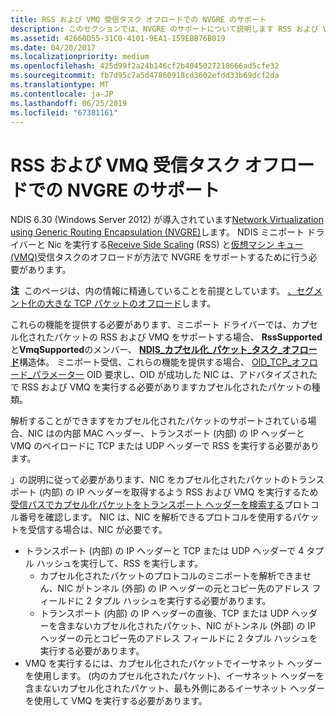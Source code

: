 ```yaml
---
title: RSS および VMQ 受信タスク オフロードでの NVGRE のサポート
description: このセクションでは、NVGRE のサポートについて説明します RSS および VMQ 受信タスク オフロード
ms.assetid: 42660D55-31C0-4101-9EA1-159EBB76B019
ms.date: 04/20/2017
ms.localizationpriority: medium
ms.openlocfilehash: 425d99f2a24b146cf2b4045027218666ad5cfe32
ms.sourcegitcommit: fb7d95c7a5d47860918cd3602efdd33b69dcf2da
ms.translationtype: MT
ms.contentlocale: ja-JP
ms.lasthandoff: 06/25/2019
ms.locfileid: "67381161"
---
```

# <a name="supporting-nvgre-in-rss-and-vmq-receive-task-offloads"></a>RSS および VMQ 受信タスク オフロードでの NVGRE のサポート


NDIS 6.30 (Windows Server 2012) が導入されています[Network Virtualization using Generic Routing Encapsulation (NVGRE)](network-virtualization-using-generic-routing-encapsulation--nvgre--task-offload.md)します。 NDIS ミニポート ドライバーと Nic を実行する[Receive Side Scaling](receive-scaling.md) (RSS) と[仮想マシン キュー (VMQ)](virtual-machine-queue--vmq-.md)受信タスクのオフロードが方法で NVGRE をサポートするために行う必要があります。

**注**  このページは、内の情報に精通していることを前提としています。 [、セグメント化の大きな TCP パケットのオフロード](offloading-the-segmentation-of-large-tcp-packets.md)します。

 

これらの機能を提供する必要があります、ミニポート ドライバーでは、カプセル化されたパケットの RSS および VMQ をサポートする場合、 **RssSupported**と**VmqSupported**のメンバー、 [ **NDIS\_カプセル化\_パケット\_タスク\_オフロード**](https://docs.microsoft.com/windows-hardware/drivers/ddi/content/ntddndis/ns-ntddndis-_ndis_encapsulated_packet_task_offload)構造体。 ミニポート受信、これらの機能を提供する場合、 [OID\_TCP\_オフロード\_パラメーター](https://docs.microsoft.com/windows-hardware/drivers/network/oid-tcp-offload-parameters) OID 要求し、OID が成功した NIC は、アドバタイズされたで RSS および VMQ を実行する必要がありますカプセル化されたパケットの種類。

解析することができますをカプセル化されたパケットのサポートされている場合、NIC はの内部 MAC ヘッダー、トランスポート (内部) の IP ヘッダーと VMQ のペイロードに TCP または UDP ヘッダーで RSS を実行する必要があります。

」の説明に従って必要があります、NIC をカプセル化されたパケットのトランスポート (内部) の IP ヘッダーを取得するよう RSS および VMQ を実行するため[受信パスでカプセル化パケットをトランスポート ヘッダーを検索する](locating-the-transport-header-for-encapsulaged-packets-in-the-receive-path.md)プロトコル番号を確認します。 NIC は、NIC を解析できるプロトコルを使用するパケットを受信する場合は、NIC が必要です。

-   トランスポート (内部) の IP ヘッダーと TCP または UDP ヘッダーで 4 タプル ハッシュを実行して、RSS を実行します。
    -   カプセル化されたパケットのプロトコルのミニポートを解析できません、NIC がトンネル (外部) の IP ヘッダーの元とコピー先のアドレス フィールドに 2 タプル ハッシュを実行する必要があります。
    -   トランスポート (内部) の IP ヘッダーの直後、TCP または UDP ヘッダーを含まないカプセル化されたパケット、NIC がトンネル (外部) の IP ヘッダーの元とコピー先のアドレス フィールドに 2 タプル ハッシュを実行する必要があります。
-   VMQ を実行するには、カプセル化されたパケットでイーサネット ヘッダーを使用します。 (内のカプセル化されたパケット)、イーサネット ヘッダーを含まないカプセル化されたパケット、最も外側にあるイーサネット ヘッダーを使用して VMQ を実行する必要があります。

 

 





